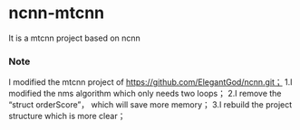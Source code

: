 # ncnn-mtcnn
It is a mtcnn project based on ncnn 
### Note
I modified the mtcnn project of https://github.com/ElegantGod/ncnn.git； 
1.I modified the nms algorithm which only needs two loops；
2.I remove the “struct orderScore”， which will save more memory；
3.I rebuild the project structure which is more clear；
